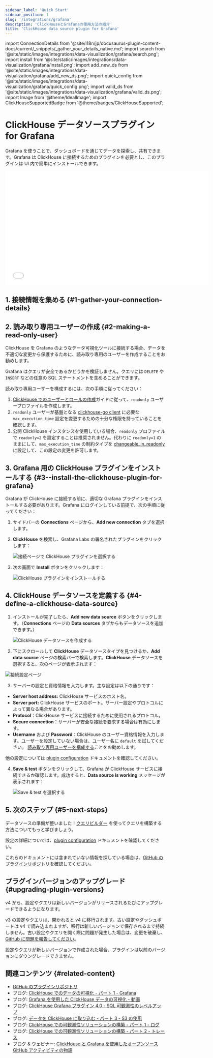 ```yaml
---
sidebar_label: 'Quick Start'
sidebar_position: 1
slug: '/integrations/grafana'
description: 'ClickHouseとGrafanaの使用方法の紹介'
title: 'ClickHouse data source plugin for Grafana'
---
```


import ConnectionDetails from '@site/i18n/jp/docusaurus-plugin-content-docs/current/_snippets/_gather_your_details_native.md';
import search from '@site/static/images/integrations/data-visualization/grafana/search.png';
import install from '@site/static/images/integrations/data-visualization/grafana/install.png';
import add_new_ds from '@site/static/images/integrations/data-visualization/grafana/add_new_ds.png';
import quick_config from '@site/static/images/integrations/data-visualization/grafana/quick_config.png';
import valid_ds from '@site/static/images/integrations/data-visualization/grafana/valid_ds.png';
import Image from '@theme/IdealImage';
import ClickHouseSupportedBadge from '@theme/badges/ClickHouseSupported';


# ClickHouse データソースプラグイン for Grafana

<ClickHouseSupportedBadge/>

Grafana を使うことで、ダッシュボードを通じてデータを探索し、共有できます。Grafana は ClickHouse に接続するためのプラグインを必要とし、このプラグインは UI 内で簡単にインストールできます。

<div class='vimeo-container'>
  <iframe src="//www.youtube.com/embed/bRce9xWiqQM"
    width="640"
    height="360"
    frameborder="0"
    allow="autoplay;
    fullscreen;
    picture-in-picture"
    allowfullscreen>
  </iframe>
</div>

## 1. 接続情報を集める {#1-gather-your-connection-details}
<ConnectionDetails />

## 2. 読み取り専用ユーザーの作成 {#2-making-a-read-only-user}

ClickHouse を Grafana のようなデータ可視化ツールに接続する場合、データを不適切な変更から保護するために、読み取り専用のユーザーを作成することをお勧めします。

Grafana はクエリが安全であるかどうかを検証しません。クエリには `DELETE` や `INSERT` などの任意の SQL ステートメントを含めることができます。

読み取り専用ユーザーを構成するには、次の手順に従ってください：
1. [ClickHouse でのユーザーとロールの作成](/operations/access-rights)ガイドに従って、`readonly` ユーザープロファイルを作成します。
2. `readonly` ユーザーが基盤となる [clickhouse-go client](https://github.com/ClickHouse/clickhouse-go) に必要な `max_execution_time` 設定を変更するための十分な権限を持っていることを確認します。
3. 公開 ClickHouse インスタンスを使用している場合、`readonly` プロファイルで `readonly=2` を設定することは推奨されません。代わりに `readonly=1` のままにして、`max_execution_time` の制約タイプを [changeable_in_readonly](/operations/settings/constraints-on-settings) に設定して、この設定の変更を許可します。

## 3. Grafana 用の ClickHouse プラグインをインストールする {#3--install-the-clickhouse-plugin-for-grafana}

Grafana が ClickHouse に接続する前に、適切な Grafana プラグインをインストールする必要があります。Grafana にログインしている前提で、次の手順に従ってください：

1. サイドバーの **Connections** ページから、**Add new connection** タブを選択します。

2. **ClickHouse** を検索し、Grafana Labs の署名されたプラグインをクリックします：

    <Image size="md" img={search} alt="接続ページで ClickHouse プラグインを選択する" border />

3. 次の画面で **Install** ボタンをクリックします：

    <Image size="md" img={install} alt="ClickHouse プラグインをインストールする" border />

## 4. ClickHouse データソースを定義する {#4-define-a-clickhouse-data-source}

1. インストールが完了したら、**Add new data source** ボタンをクリックします。（**Connections** ページの **Data sources** タブからもデータソースを追加できます。）

    <Image size="md" img={add_new_ds} alt="ClickHouse データソースを作成する" border />

2. 下にスクロールして **ClickHouse** データソースタイプを見つけるか、**Add data source** ページの検索バーで検索します。**ClickHouse** データソースを選択すると、次のページが表示されます：

  <Image size="md" img={quick_config} alt="接続設定ページ" border />

3. サーバーの設定と資格情報を入力します。主な設定は以下の通りです：

- **Server host address:** ClickHouse サービスのホスト名。
- **Server port:** ClickHouse サービスのポート。サーバー設定やプロトコルによって異なる場合があります。
- **Protocol**：ClickHouse サービスに接続するために使用されるプロトコル。
- **Secure connection**：サーバーが安全な接続を要求する場合は有効にします。
- **Username** および **Password**：ClickHouse のユーザー資格情報を入力します。ユーザーを設定していない場合は、ユーザー名に `default` を試してください。 [読み取り専用ユーザーを構成する](#2-making-a-read-only-user)ことをお勧めします。

他の設定については [plugin configuration](./config.md) ドキュメントを確認してください。

4. **Save & test** ボタンをクリックして、Grafana が ClickHouse サービスに接続できるか確認します。成功すると、**Data source is working** メッセージが表示されます：

    <Image size="md" img={valid_ds} alt="Save & test を選択する" border />

## 5. 次のステップ {#5-next-steps}

データソースの準備が整いました！[クエリビルダー](./query-builder.md) を使ってクエリを構築する方法についてもっと学びましょう。

設定の詳細については、[plugin configuration](./config.md) ドキュメントを確認してください。

これらのドキュメントには含まれていない情報を探している場合は、[GitHub のプラグインリポジトリ](https://github.com/grafana/clickhouse-datasource)を確認してください。

## プラグインバージョンのアップグレード {#upgrading-plugin-versions}

v4 から、設定やクエリは新しいバージョンがリリースされるたびにアップグレードできるようになります。

v3 の設定やクエリは、開かれると v4 に移行されます。古い設定やダッシュボードは v4 で読み込まれますが、移行は新しいバージョンで保存されるまで持続しません。古い設定やクエリを開く際に問題が発生した場合は、変更を破棄し、[GitHub に問題を報告してください](https://github.com/grafana/clickhouse-datasource/issues)。

設定やクエリが新しいバージョンで作成された場合、プラグインは以前のバージョンにダウングレードできません。

## 関連コンテンツ {#related-content}

- [GitHub のプラグインリポジトリ](https://github.com/grafana/clickhouse-datasource)
- ブログ: [ClickHouse でのデータの可視化 - パート 1 - Grafana](https://clickhouse.com/blog/visualizing-data-with-grafana)
- ブログ: [Grafana を使用した ClickHouse データの可視化 - 動画](https://www.youtube.com/watch?v=Ve-VPDxHgZU)
- ブログ: [ClickHouse Grafana プラグイン 4.0 - SQL 可観測性のレベルアップ](https://clickhouse.com/blog/clickhouse-grafana-plugin-4-0)
- ブログ: [データを ClickHouse に取り込む - パート 3 - S3 の使用](https://clickhouse.com/blog/getting-data-into-clickhouse-part-3-s3)
- ブログ: [ClickHouse での可観測性ソリューションの構築 - パート 1 - ログ](https://clickhouse.com/blog/storing-log-data-in-clickhouse-fluent-bit-vector-open-telemetry)
- ブログ: [ClickHouse での可観測性ソリューションの構築 - パート 2 - トレース](https://clickhouse.com/blog/storing-traces-and-spans-open-telemetry-in-clickhouse)
- ブログ & ウェビナー: [ClickHouse と Grafana を使用したオープンソース GitHub アクティビティの物語](https://clickhouse.com/blog/introduction-to-clickhouse-and-grafana-webinar)
